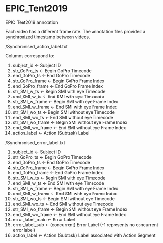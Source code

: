 # EPIC_Tent2019
EPIC_Tent2019 annotation

Each video has a different frame rate. The annotation files provided a synchronized timestamp between videos.

<root folder>/Synchronised_action_label.txt

Columns correspond to:
1) subject_id <- Subject ID
2) str_GoPro_ts <- Begin GoPro Timecode
3) end_GoPro_ts <- End GoPro Timecode
4) str_GoPro_frame <- Begin GoPro Frame Index
5) end_GoPro_frame <- End GoPro Frame Index
6) str_SMI_w_ts <- Begin SMI with eye Timecode
7) end_SMI_w_ts <- End SMI with eye Timecode
8) str_SMI_w_frame <- Begin SMI with eye Frame Index
9) end_SMI_w_frame <- End SMI with eye Frame Index
10) str_SMI_wo_ts <- Begin SMI without eye Timecode
11) end_SMI_wo_ts <- End SMI without eye Timecode
12) str_SMI_wo_frame <- Begin SMI without eye Frame Index
13) end_SMI_wo_frame <- End SMI without eye Frame Index
14) action_label <- Action (Subtask) Label

<root folder>/Synchronised_error_label.txt

1) subject_id <- Subject ID
2) str_GoPro_ts <- Begin GoPro Timecode
3) end_GoPro_ts <- End GoPro Timecode
4) str_GoPro_frame <- Begin GoPro Frame Index
5) end_GoPro_frame <- End GoPro Frame Index
6) str_SMI_w_ts <- Begin SMI with eye Timecode
7) end_SMI_w_ts <- End SMI with eye Timecode
8) str_SMI_w_frame <- Begin SMI with eye Frame Index
9) end_SMI_w_frame <- End SMI with eye Frame Index
10) str_SMI_wo_ts <- Begin SMI without eye Timecode
11) end_SMI_wo_ts <- End SMI without eye Timecode
12) str_SMI_wo_frame <- Begin SMI without eye Frame Index
13) end_SMI_wo_frame <- End SMI without eye Frame Index
14) error_label_main <- Error Label
15) error_label_sub <- (concurrent) Error Label (-1 represents no concurrent error label)
16) action_label <- Action (Subtask) Label associated with Action Segment
